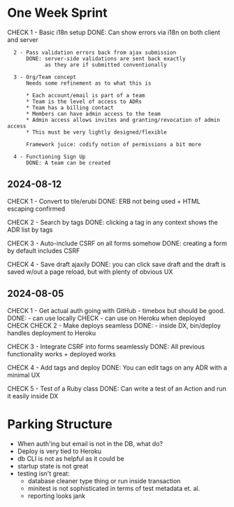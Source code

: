 # One Week Sprint

CHECK 1 - Basic i18n setup
          DONE: Can show errors via i18n on both client and server

      2 - Pass validation errors back from ajax submission
          DONE: server-side validations are sent back exactly
                as they are if submitted conventionally

      3 - Org/Team concept
          Needs some refinement as to what this is

          * Each account/email is part of a team
          * Team is the level of access to ADRs
          * Team has a billing contact
          * Members can have admin access to the team
          * Admin access allows invites and granting/revocation of admin access
          * This must be very lightly designed/flexible

          Framework juice: codify notion of permissions a bit more

      4 - Functioning Sign Up
          DONE: A team can be created

## 2024-08-12

CHECK 1 - Convert to tile/erubi
          DONE: ERB not being used + HTML escaping confirmed

CHECK 2 - Search by tags
          DONE: clicking a tag in any context shows the ADR list by tags

CHECK 3 - Auto-include CSRF on all forms somehow
          DONE: creating a form by default includes CSRF

CHECK 4 - Save draft ajaxily
          DONE: you can click save draft and the draft is saved w/out a page
                reload, but with plenty of obvious UX


## 2024-08-05

CHECK 1 - Get actual auth going with GitHub - timebox but should be good.
          DONE: - can use locally CHECK
                - can use on Heroku when deployed CHECK
CHECK 2 - Make deploys seamless
          DONE: - inside DX, bin/deploy handles deployment to Heroku

CHECK 3 - Integrate CSRF into forms seamlessly
          DONE: All previous functionality works + deployed works

CHECK 4 - Add tags and deploy
          DONE: You can edit tags on any ADR with a minimal UX

CHECK 5 - Test of a Ruby class
          DONE: Can write a test of an Action and run it easily inside DX



# Parking Structure

* When auth'ing but email is not in the DB, what do?
* Deploy is very tied to Heroku
* db CLI is not as helpful as it could be
* startup state is not great
* testing isn't great:
  - database cleaner type thing or run inside transaction
  - minitest is not sophisticated in terms of test metadata et. al.
  - reporting looks jank
